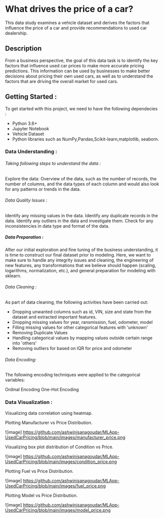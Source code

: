 # What drives the price of a car?

This data study examines a vehicle dataset and derives the factors that influence the price of a car and provide recommendations to used car dealership.

## Description
From a business perspective, the goal of this data task is to identify the key factors that influence used car prices to make more accurate pricing predictions. This information can be used by businesses to make better decisions about pricing their own used cars, as well as to understand the factors that are driving the overall market for used cars.

## Getting Started :
To get started with this project, we need to have the following dependecies :
* Python 3.6+
* Jupyter Notebook
* Vehicle Dataset
* Python libraries such as NumPy,Pandas,Scikit-learn,matplotlib, seaborn.

### Data Understanding :

###### Taking following steps to understand the data :

Explore the data: Overview of the data, such as the number of records, the number of columns, and the data types of each column and would also look for any patterns or trends in the data.

###### Data Quality Issues :

Identify any missing values in the data.
Identify any duplicate records in the data.
Identify any outliers in the data and investigate them.
Check for any inconsistencies in data type and format of the data.

##### Data Preparation :
After our initial exploration and fine tuning of the business understanding, it is time to construct our final dataset prior to modeling. Here, we want to make sure to handle any integrity issues and cleaning, the engineering of new features, any transformations that we believe should happen (scaling, logarithms, normalization, etc.), and general preparation for modeling with sklearn.

###### Data Cleaning :
As part of data cleaning, the following activities have been carried out:

* Dropping unwanted columns such as id, VIN, size and state from the dataset and extracted important features.
* Dropping missing values for year, ransmission, fuel, odometer, model
* Filling missing values for other categorical features with 'unknown'
* Removing Duplicate Values
* Handling categorical values by mapping values outside certain range into 'others' 
* Removing outliers for based on IQR for price and odometer

###### Data Encoding:
The following encoding techniques were applied to the categorical variables:

Ordinal Encoding
One-Hot Encoding

### Data Visualization :

Visualizing data correlation using heatmap.

Plotting Manufacturer vs Price Distribution.

![image]
https://github.com/ashwinisanagoudar/MLApp-UsedCarPricing/blob/main/images/manufacturer_price.png

Visualizing box plot distribution of Condition vs Price.

![image]
https://github.com/ashwinisanagoudar/MLApp-UsedCarPricing/blob/main/images/condition_price.png

Plotting Fuel vs Price Distribution.

![image]
https://github.com/ashwinisanagoudar/MLApp-UsedCarPricing/blob/main/images/fuel_price.png

Plotting Model vs Price Distribution.

![image]
https://github.com/ashwinisanagoudar/MLApp-UsedCarPricing/blob/main/images/model_price.png